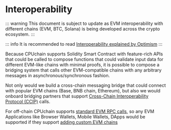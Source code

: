 # Interoperability

::: warning
This document is subject to update as EVM interoperability with different chains (EVM, BTC, Solana) is being developed across the crypto ecosystem.
:::

::: info
It is recommended to read [Interoperability explained by Optimism](https://docs.optimism.io/interop/explainer)
:::

Because CPUchain supports Solidity Smart Contract with feature-rich APIs that could be called to compose functions that could validate input data for different EVM-like chains with minimal proofs, it is possible to compose a bridging system that calls other EVM-compatible chains with any arbitrary messages in asynchronous/synchronous fashion.

Not only would we build a cross-chain messaging bridge that could connect with popular EVM chains (Base, BNB chain, Ethereum), but also we would onboard bridging partners that support [Cross-Chain Interoperability Protocol (CCIP)](https://docs.chain.link/ccip) calls.

For off-chain CPUchain supports [standard EVM RPC calls](https://ethereum.github.io/execution-apis), so any EVM Applications like Browser Wallets, Mobile Wallets, DApps would be supported if they support [adding custom EVM chains](https://support.metamask.io/more-web3/learn/user-guide-custom-networks-and-sidechains/)
